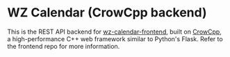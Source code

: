 # WZ Calendar (CrowCpp backend)
This is the REST API backend for [wz-calendar-frontend](https://github.com/yeoweizheng/wz-calendar-frontend), built on [CrowCpp](https://github.com/CrowCpp/Crow), a high-performance C++ web framework similar to Python's Flask. Refer to the frontend repo for more information.
